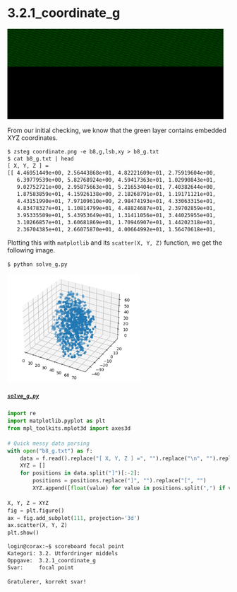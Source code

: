 # 3.2.1_coordinate_g

![109188dae86c4f75a6402560b02a357f.png](./screenshots/109188dae86c4f75a6402560b02a357f.png)

From our initial checking, we know that the green layer contains embedded XYZ coordinates.

```shell
$ zsteg coordinate.png -e b8,g,lsb,xy > b8_g.txt
$ cat b8_g.txt | head
[ X, Y, Z ] =
[[ 4.46951449e+00, 2.56443868e+01, 4.82221609e+01, 2.75919604e+00,
   6.39779539e+00, 5.82768924e+00, 4.59417363e+01, 1.02990843e+01,
   9.02752721e+00, 2.95875663e+01, 5.21653404e+01, 7.40382644e+00,
   1.87583859e+01, 4.15926138e+00, 2.18268791e+01, 1.19171121e+01,
   4.43151990e+01, 7.97109610e+00, 2.98474193e+01, 4.33063315e+01,
   4.83478327e+01, 1.10814799e+01, 4.48824687e+01, 2.39702859e+01,
   3.95335509e+01, 5.43953649e+01, 1.31411056e+01, 3.44025955e+01,
   3.10266857e+01, 3.60681869e+01, 1.70946907e+01, 1.44202318e+01,
   2.36704385e+01, 2.66075870e+01, 4.00664992e+01, 1.56470618e+01,
```

Plotting this with `matplotlib` and its `scatter(X, Y, Z)` function, we get the following image.

`$ python solve_g.py`

<img src="https://raw.githubusercontent.com/mklarz/ctf-writeups/main/2020/etterretningstjenesten/cybertalent-winter/3_utfordringer/2_middels/coordinate/g/screenshots/2bd636b36639402b84bc5c33d3fce03d.gif" width="300">

##### [`solve_g.py`](./solve_g.py)
```python
import re
import matplotlib.pyplot as plt
from mpl_toolkits.mplot3d import axes3d

# Quick messy data parsing
with open("b8_g.txt") as f:
    data = f.read().replace("[ X, Y, Z ] =", "").replace("\n", "").replace(" ", "").strip()
	XYZ = []
	for positions in data.split("]")[:-2]:
		positions = positions.replace("]", "").replace("[", "")
		XYZ.append([float(value) for value in positions.split(",") if value])

X, Y, Z = XYZ
fig = plt.figure()
ax = fig.add_subplot(111, projection='3d')
ax.scatter(X, Y, Z)
plt.show()
```

```shell
login@corax:~$ scoreboard focal point
Kategori: 3.2. Utfordringer middels
Oppgave:  3.2.1_coordinate_g
Svar:     focal point

Gratulerer, korrekt svar!
```
